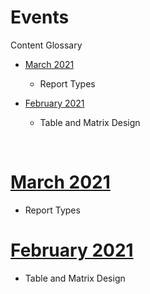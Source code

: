 # Events

Content Glossary

- [March 2021](#march-2021)
  - Report Types

- [February 2021](#february-2021)
  - Table and Matrix Design

</br>

# [March 2021](https://github.com/stlpbiug/Events/blob/main/2021_MAR.md)

- Report Types

# [February 2021](https://github.com/stlpbiug/Events/blob/main/2021_FEB.md)

- Table and Matrix Design
